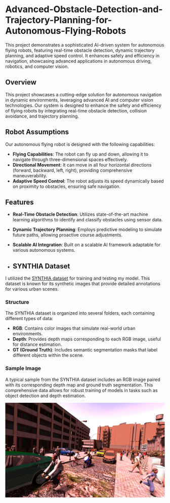 # Advanced-Obstacle-Detection-and-Trajectory-Planning-for-Autonomous-Flying-Robots
This project demonstrates a sophisticated AI-driven system for autonomous flying robots, featuring real-time obstacle detection, dynamic trajectory planning, and adaptive speed control. It enhances safety and efficiency in navigation, showcasing advanced applications in autonomous driving, robotics, and computer vision.

## Overview

This project showcases a cutting-edge solution for autonomous navigation in dynamic environments, leveraging advanced AI and computer vision technologies. Our system is designed to enhance the safety and efficiency of flying robots by integrating real-time obstacle detection, collision avoidance, and trajectory planning.

## Robot Assumptions

Our autonomous flying robot is designed with the following capabilities:

- **Flying Capabilities**: The robot can fly up and down, allowing it to navigate through three-dimensional spaces effectively.
- **Directional Movement**: It can move in all four horizontal directions (forward, backward, left, right), providing comprehensive maneuverability.
- **Adaptive Speed Control**: The robot adjusts its speed dynamically based on proximity to obstacles, ensuring safe navigation.

## Features

- **Real-Time Obstacle Detection**: Utilizes state-of-the-art machine learning algorithms to identify and classify obstacles using sensor data.
- **Dynamic Trajectory Planning**: Employs predictive modeling to simulate future paths, allowing proactive course adjustments.
- **Scalable AI Integration**: Built on a scalable AI framework adaptable for various autonomous systems.

- ## SYNTHIA Dataset

I utilized the [SYNTHIA dataset](https://www.kaggle.com/datasets/tzokas027/synthia) for training and testing my model. This dataset is known for its synthetic images that provide detailed annotations for various urban scenes.

### Structure

The SYNTHIA dataset is organized into several folders, each containing different types of data:

- **RGB**: Contains color images that simulate real-world urban environments.
- **Depth**: Provides depth maps corresponding to each RGB image, useful for distance estimation.
- **GT (Ground Truth)**: Includes semantic segmentation masks that label different objects within the scene.

### Sample Image

A typical sample from the SYNTHIA dataset includes an RGB image paired with its corresponding depth map and ground truth segmentation. This comprehensive data allows for robust training of models in tasks such as object detection and depth estimation.

![Sample Image](0000028.png) <!-- Add a sample image from the dataset here -->

